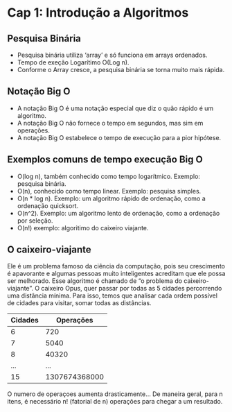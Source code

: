 # Cap 1: Introdução a Algoritmos

## Pesquisa Binária

- Pesquisa binária utiliza ‘array’ e só funciona em arrays ordenados.
- Tempo de exeção Logarítimo O(Log n).
- Conforme o Array cresce, a pesquisa binária se torna muito mais rápida.

## Notação Big O

- A notação Big O é uma notação especial que diz o quão rápido é um algoritmo.
- A notação Big O não fornece o tempo em segundos, mas sim em operações.
- A notação Big O estabelece o tempo de execução para a pior hipótese.

## Exemplos comuns de tempo execução Big O

- O(log n), também conhecido como tempo logarítmico. Exemplo: pesquisa binária.
- O(n), conhecido como tempo linear. Exemplo: pesquisa simples.
- O(n * log n). Exemplo: um algoritmo rápido de ordenação, como a ordenação quicksort.
- O(n^2). Exemplo: um algoritmo lento de ordenação, como a ordenação por seleção.
- O(n!) exemplo: algoritimo do caixeiro viajante.

## O caixeiro-viajante

Ele é um problema famoso da ciência da computação, pois seu crescimento é apavorante e algumas pessoas muito inteligentes acreditam que ele possa ser melhorado. Esse algoritmo é chamado de “o problema do caixeiro-viajante”. O caixeiro Opus, quer passar por todas as 5 cidades percorrendo uma distância mínima. Para isso, temos que analisar cada ordem possível de cidades para visitar, somar todas as distâncias.

| Cidades | Operações |
| --- | --- |
| 6 | 720 |
| 7 | 5040 |
| 8 | 40320 |
| ... | ... |
| 15 | 1307674368000 |

O numero de operaçoes aumenta drasticamente… De maneira geral, para n itens, é necessário n! (fatorial de n) operações para chegar a um resultado.
